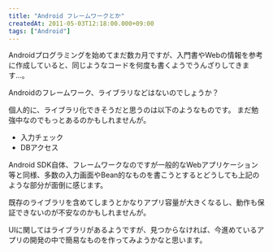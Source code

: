 ```yaml
---
title: "Android フレームワークとか"
createdAt: 2011-05-03T12:18:00.000+09:00
tags: ["Android"]
---
```

Androidプログラミングを始めてまだ数カ月ですが、入門書やWebの情報を参考に作成していると、同じようなコードを何度も書くようでうんざりしてきます…。
<!--more-->
Androidのフレームワーク、ライブラリなどはないのでしょうか？

個人的に、ライブラリ化できそうだと思うのは以下のようなものです。
まだ勉強中なのでもっとあるのかもしれませんが。

- 入力チェック
- DBアクセス

Android SDK自体、フレームワークなのですが一般的なWebアプリケーション等と同様、多数の入力画面やBean的なものを書こうとするとどうしても上記のような部分が面倒に感じます。

既存のライブラリを含めてしまうとかなりアプリ容量が大きくなるし、動作も保証できないのが不安なのかもしれませんが。

UIに関してはライブラリがあるようですが、見つからなければ、今進めているアプリの開発の中で簡易なものを作ってみようかなと思います。
